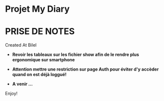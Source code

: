 Projet My Diary
========================


PRISE DE NOTES
========================
Created At Bilel

  * **Revoir les tableaux sur les fichier show afin de le rendre plus ergonomique sur smartphone**

  * **Attention mettre une restriction sur page Auth pour éviter d'y accèder quand on est déjà loggué!**

  * **A venir ...**



Enjoy!